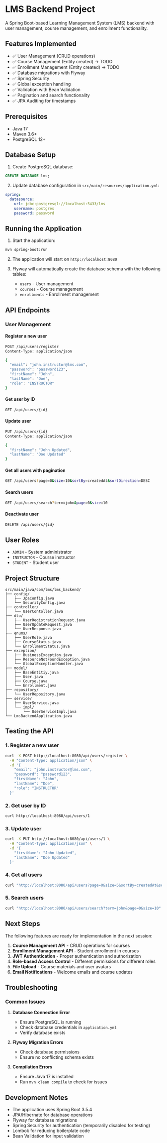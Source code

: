# LMS Backend Project

A Spring Boot-based Learning Management System (LMS) backend with user management, course management, and enrollment functionality.

## Features Implemented

- ✅ User Management (CRUD operations)
- ✅ Course Management (Entity created) -> TODO
- ✅ Enrollment Management (Entity created) -> TODO
- ✅ Database migrations with Flyway
- ✅ Spring Security
- ✅ Global exception handling
- ✅ Validation with Bean Validation
- ✅ Pagination and search functionality
- ✅ JPA Auditing for timestamps

## Prerequisites

- Java 17
- Maven 3.6+
- PostgreSQL 12+

## Database Setup

1. Create PostgreSQL database:
```sql
CREATE DATABASE lms;
```

2. Update database configuration in `src/main/resources/application.yml`:
```yaml
spring:
  datasource:
    url: jdbc:postgresql://localhost:5433/lms
    username: postgres
    password: password
```

## Running the Application

1. Start the application:
```bash
mvn spring-boot:run
```

2. The application will start on `http://localhost:8080`

3. Flyway will automatically create the database schema with the following tables:
   - `users` - User management
   - `courses` - Course management  
   - `enrollments` - Enrollment management

## API Endpoints

### User Management

#### Register a new user
```bash
POST /api/users/register
Content-Type: application/json

{
  "email": "john.instructor@lms.com",
  "password": "password123",
  "firstName": "John",
  "lastName": "Doe",
  "role": "INSTRUCTOR"
}
```

#### Get user by ID
```bash
GET /api/users/{id}
```

#### Update user
```bash
PUT /api/users/{id}
Content-Type: application/json

{
  "firstName": "John Updated",
  "lastName": "Doe Updated"
}
```

#### Get all users with pagination
```bash
GET /api/users?page=0&size=10&sortBy=createdAt&sortDirection=DESC
```

#### Search users
```bash
GET /api/users/search?term=john&page=0&size=10
```

#### Deactivate user
```bash
DELETE /api/users/{id}
```

## User Roles

- `ADMIN` - System administrator
- `INSTRUCTOR` - Course instructor
- `STUDENT` - Student user

## Project Structure

```
src/main/java/com/lms/lms_backend/
├── config/
│   ├── JpaConfig.java
│   └── SecurityConfig.java
├── controller/
│   └── UserContoller.java
├── dto/
│   ├── UserRegistrationRequest.java
│   ├── UserUpdateRequest.java
│   └── UserResponse.java
├── enums/
│   ├── UserRole.java
│   ├── CourseStatus.java
│   └── EnrollmentStatus.java
├── exception/
│   ├── BusinessException.java
│   ├── ResourceNotFoundException.java
│   └── GlobalExceptionHandler.java
├── model/
│   ├── BaseEntitiy.java
│   ├── User.java
│   ├── Course.java
│   └── Enrollment.java
├── repository/
│   └── UserRepository.java
├── service/
│   ├── UserService.java
│   └── impl/
│       └── UserServiceImpl.java
└── LmsBackendApplication.java
```

## Testing the API

### 1. Register a new user
```bash
curl -X POST http://localhost:8080/api/users/register \
  -H "Content-Type: application/json" \
  -d '{
    "email": "john.instructor@lms.com",
    "password": "password123",
    "firstName": "John",
    "lastName": "Doe",
    "role": "INSTRUCTOR"
  }'
```

### 2. Get user by ID
```bash
curl http://localhost:8080/api/users/1
```

### 3. Update user
```bash
curl -X PUT http://localhost:8080/api/users/1 \
  -H "Content-Type: application/json" \
  -d '{
    "firstName": "John Updated",
    "lastName": "Doe Updated"
  }'
```

### 4. Get all users
```bash
curl "http://localhost:8080/api/users?page=0&size=5&sortBy=createdAt&sortDirection=DESC"
```

### 5. Search users
```bash
curl "http://localhost:8080/api/users/search?term=john&page=0&size=10"
```

## Next Steps

The following features are ready for implementation in the next session:

1. **Course Management API** - CRUD operations for courses
2. **Enrollment Management API** - Student enrollment in courses
3. **JWT Authentication** - Proper authentication and authorization
4. **Role-based Access Control** - Different permissions for different roles
5. **File Upload** - Course materials and user avatars
6. **Email Notifications** - Welcome emails and course updates

## Troubleshooting

### Common Issues

1. **Database Connection Error**
   - Ensure PostgreSQL is running
   - Check database credentials in `application.yml`
   - Verify database exists

2. **Flyway Migration Errors**
   - Check database permissions
   - Ensure no conflicting schema exists

3. **Compilation Errors**
   - Ensure Java 17 is installed
   - Run `mvn clean compile` to check for issues

## Development Notes

- The application uses Spring Boot 3.5.4
- JPA/Hibernate for database operations
- Flyway for database migrations
- Spring Security for authentication (temporarily disabled for testing)
- Lombok for reducing boilerplate code
- Bean Validation for input validation
